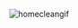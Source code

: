 ![homecleangif](https://github.com/lisleitora/HomeCleaningTemplate/assets/62620405/f9d0f1f8-c053-4f17-a87b-f51c878150a1)
